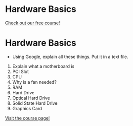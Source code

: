 # Hardware Basics

[Check out our free course!](https://academy.hoppersroppers.org/mod/page/view.php?id=698)

# Hardware Basics

* Using Google, explain all these things. Put it in a text file.

1. Explain what a motherboard is
2. PCI Slot
3. CPU 
4. Why is a fan needed?
5. RAM
6. Hard Drive
7. Optical Hard Drive
8. Solid State Hard Drive     
9. Graphics Card

[Visit the course page!](https://academy.hoppersroppers.org/mod/assign/view.php?id=698)
 